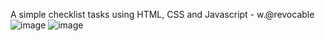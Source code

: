 A simple checklist tasks using HTML, CSS and Javascript - w.@revocable
![image](https://user-images.githubusercontent.com/99039864/201554096-69e7a387-3b64-4e73-a6a5-f1c5ff3fd770.png)
![image](https://user-images.githubusercontent.com/99039864/201554201-89e2d5c3-53ec-4a50-af0f-c4959fb30c04.png)
